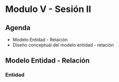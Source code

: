 # Modulo V - Sesión II

## Agenda

- Modelo Entidad - Relación
- Diseño conceptual del modelo entidad - relación

## Modelo Entidad - Relación

### Entidad
